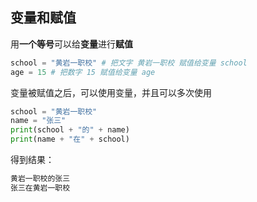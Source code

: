 ## 变量和赋值

用**一个等号**可以给**变量**进行**赋值**

```py
school = "黄岩一职校" # 把文字 黄岩一职校 赋值给变量 school
age = 15 # 把数字 15 赋值给变量 age
```

变量被赋值之后，可以使用变量，并且可以多次使用

```py
school = "黄岩一职校"
name = "张三"
print(school + "的" + name)
print(name + "在" + school)
```

得到结果：

```py
黄岩一职校的张三
张三在黄岩一职校
```